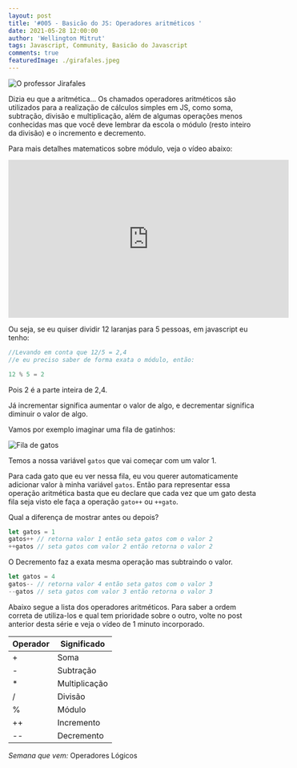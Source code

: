 ```yaml
---
layout: post
title: '#005 - Basicão do JS: Operadores aritméticos '
date: 2021-05-28 12:00:00
author: 'Wellington Mitrut'
tags: Javascript, Community, Basicão do Javascript
comments: true
featuredImage: ./girafales.jpeg
---
```


![O professor Jirafales](https://dev-to-uploads.s3.amazonaws.com/uploads/articles/li76o5i8hwolzk45mdfh.jpg)

Dizia eu que a aritmética... Os chamados  operadores aritméticos são utilizados para a realização de cálculos simples em JS, como soma, subtração, divisão e multiplicação, além de algumas operações menos conhecidas mas que você deve lembrar da escola o módulo (resto inteiro da divisão) e o incremento e decremento.

Para mais detalhes matematicos sobre módulo, veja o vídeo abaixo:

<iframe width="560" height="315" src="https://www.youtube.com/embed/m4CYmd_lGmo" title="YouTube video player" frameborder="0" allow="accelerometer; autoplay; clipboard-write; encrypted-media; gyroscope; picture-in-picture" allowfullscreen></iframe>

Ou seja, se eu quiser dividir 12 laranjas para 5 pessoas, em javascript eu tenho:

```javascript
//Levando em conta que 12/5 = 2,4
//e eu preciso saber de forma exata o módulo, então:

12 % 5 = 2
```

Pois 2 é a parte inteira de 2,4.

Já  incrementar significa aumentar o valor de algo, e decrementar significa diminuir o valor de algo. 

Vamos por exemplo imaginar uma fila de gatinhos:

![Fila de gatos](https://dev-to-uploads.s3.amazonaws.com/uploads/articles/75u8ndof8whnxqpqy23f.png)

Temos a nossa variável `gatos` que vai começar com um valor 1.

Para cada gato que eu ver nessa fila, eu vou querer automaticamente adicionar valor à minha variável `gatos`. Então para representar essa operação aritmética basta que eu declare que cada vez que um gato desta fila seja visto ele faça a operação `gato++` ou `++gato`.

Qual a diferença de mostrar antes ou depois?

```jsx
let gatos = 1
gatos++ // retorna valor 1 então seta gatos com o valor 2 
++gatos // seta gatos com valor 2 então retorna o valor 2
```

O Decremento faz a exata mesma operação mas subtraindo o valor.

```jsx
let gatos = 4
gatos-- // retorna valor 4 então seta gatos com o valor 3
--gatos // seta gatos com valor 3 então retorna o valor 3
```

Abaixo segue a lista dos operadores aritméticos. Para saber a ordem correta de utiliza-los e qual tem prioridade sobre o outro, volte no post anterior desta série e veja o vídeo de 1 minuto incorporado.

| Operador  | Significado  |
|---|---|
| + | Soma |
| - | Subtração |
| * | Multiplicação |
| / | Divisão |
| % | Módulo |
| ++ | Incremento |
| -- | Decremento |

*Semana que vem:* Operadores Lógicos